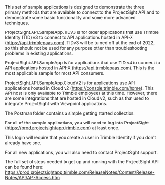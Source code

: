 ﻿This set of sample applications is designed to demonstrate the three primary methods that are available to connect to the ProjectSight API and to demonstrate some basic functionality and some more advanced techniques.

ProjectSight.API.SampleApp.TIDv3 is for older applications that use Trimble Identity (TID) v3 to connect to API applications hosted in API-X (https://api.trimblepaas.com). TIDv3 will be turned off at the end of 2022, so this should not be used for any purpose other than troubleshooting problems in existing applications.

ProjectSight.API.SampleApp is for applications that use TID v4 to connect to API applications hosted in API-X (https://api.trimblepaas.com). This is the most applicable sample for most API consumers.

ProjectSight.API.SampleApp.CloudV2 is for applications use API applications hosted in Cloud v2 (https://console.trimble.com/home). This API host is only available to Trimble employees at this time. However, there are some integrations that are hosted in Cloud v2, such as that used to integrate ProjectSight with Viewpoint applications.

The Postman folder contains a simple getting started collection.

For all of the sample applications, you will need to log into ProjectSight (https://prod.projectsightapp.trimble.com) at least once.

This login will require that you create a user in Trimble Identity if you don't already have one.

For all new applications, you will also need to contact ProjectSight support. 

The full set of steps needed to get up and running with the ProjectSight API can be found here: https://prod.projectsightapp.trimble.com/ReleaseNotes/Content/Release-Notes/API/API-Access.htm

